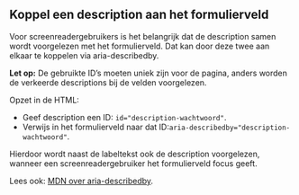 ## Koppel een description aan het formulierveld

Voor screenreadergebruikers is het belangrijk dat de description samen wordt voorgelezen met het formulierveld. Dat kan door deze twee aan elkaar te koppelen via aria-describedby.

**Let op:** De gebruikte ID’s moeten uniek zijn voor de pagina, anders worden de verkeerde descriptions bij de velden voorgelezen.

Opzet in de HTML:

- Geef description een ID: `id="description-wachtwoord"`.
- Verwijs in het formulierveld naar dat ID:`aria-describedby="description-wachtwoord"`.

Hierdoor wordt naast de labeltekst ook de description voorgelezen, wanneer een screenreadergebruiker het formulierveld focus geeft.

Lees ook: [MDN over aria-describedby](https://developer.mozilla.org/en-US/docs/Web/Accessibility/ARIA/Attributes/aria-describedby).
